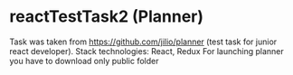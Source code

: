 # reactTestTask2 (Planner)
Task was taken from https://github.com/jilio/planner (test task for junior react developer).
Stack technologies: React, Redux
For launching planner you have to download only public folder
